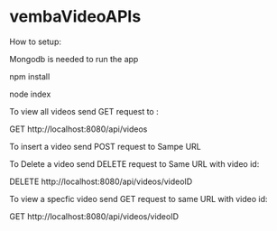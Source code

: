 # vembaVideoAPIs

How to setup:

Mongodb is needed to run the app

npm install

node index

To view all videos send GET request to :

 GET http://localhost:8080/api/videos

To insert a video send POST request to Sampe URL

To Delete a video send DELETE request to Same URL with video id:

DELETE http://localhost:8080/api/videos/videoID

To view a specfic video send GET request to same URL with video id:

GET  http://localhost:8080/api/videos/videoID




